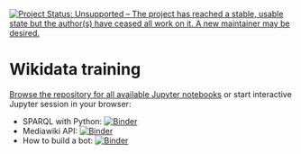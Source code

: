 [![Project Status: Unsupported – The project has reached a stable, usable state but the author(s) have ceased all work on it. A new maintainer may be desired.](https://www.repostatus.org/badges/latest/unsupported.svg)](https://www.repostatus.org/#unsupported)


Wikidata training
=================

[Browse the repository for all available Jupyter notebooks](https://github.com/opendatazurich/wikidata-training) or start interactive Jupyter session in your browser:

* SPARQL with Python: [![Binder](https://mybinder.org/badge_logo.svg)](https://mybinder.org/v2/gh/opendatazurich/wikidata-training/master?filepath=Wikidata%20SPARQL%20Query.ipynb)
* Mediawiki API: [![Binder](https://mybinder.org/badge_logo.svg)](https://mybinder.org/v2/gh/opendatazurich/wikidata-training/master?filepath=Wikidata%20Mediawiki%20API.ipynb)
* How to build a bot: [![Binder](https://mybinder.org/badge_logo.svg)](https://mybinder.org/v2/gh/opendatazurich/wikidata-training/master?filepath=Wikidata%20-%20Create%20a%20new%20bot.ipynb)
